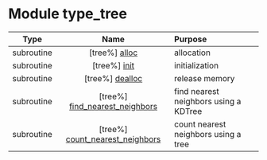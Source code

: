 # Module type_tree

| Type | Name | Purpose |
| :--: | :--: | :---------- |
| subroutine | [tree%] [alloc](https://github.com/benjaminmenetrier/bump-standalone/tree/master/src/type_tree.F90#L45) | allocation |
| subroutine | [tree%] [init](https://github.com/benjaminmenetrier/bump-standalone/tree/master/src/type_tree.F90#L86) | initialization |
| subroutine | [tree%] [dealloc](https://github.com/benjaminmenetrier/bump-standalone/tree/master/src/type_tree.F90#L125) | release memory |
| subroutine | [tree%] [find_nearest_neighbors](https://github.com/benjaminmenetrier/bump-standalone/tree/master/src/type_tree.F90#L149) | find nearest neighbors using a KDTree |
| subroutine | [tree%] [count_nearest_neighbors](https://github.com/benjaminmenetrier/bump-standalone/tree/master/src/type_tree.F90#L244) | count nearest neighbors using a tree |
